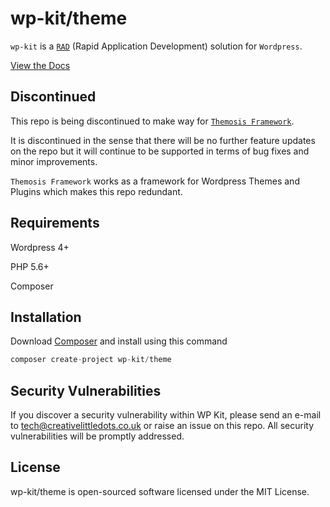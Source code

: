 # wp-kit/theme

```wp-kit``` is a [```RAD```](https://en.wikipedia.org/wiki/Rapid_application_development) (Rapid Application Development) solution for ```Wordpress```.

[View the Docs](https://github.com/wp-kit/theme/docs)

## Discontinued

This repo is being discontinued to make way for [```Themosis Framework```](http://framework.themosis.com/). 

It is discontinued in the sense that there will be no further feature updates on the repo but it will continue to be supported in terms of bug fixes and minor improvements.

```Themosis Framework``` works as a framework for Wordpress Themes and Plugins which makes this repo redundant.

## Requirements

Wordpress 4+

PHP 5.6+

Composer

## Installation

Download [Composer](https://getcomposer.org/download/) and install using this command

 ```php
 composer create-project wp-kit/theme
 ```

## Security Vulnerabilities

If you discover a security vulnerability within WP Kit, please send an e-mail to tech@creativelittledots.co.uk or raise an issue on this repo. All security vulnerabilities will be promptly addressed.

## License

wp-kit/theme is open-sourced software licensed under the MIT License.
